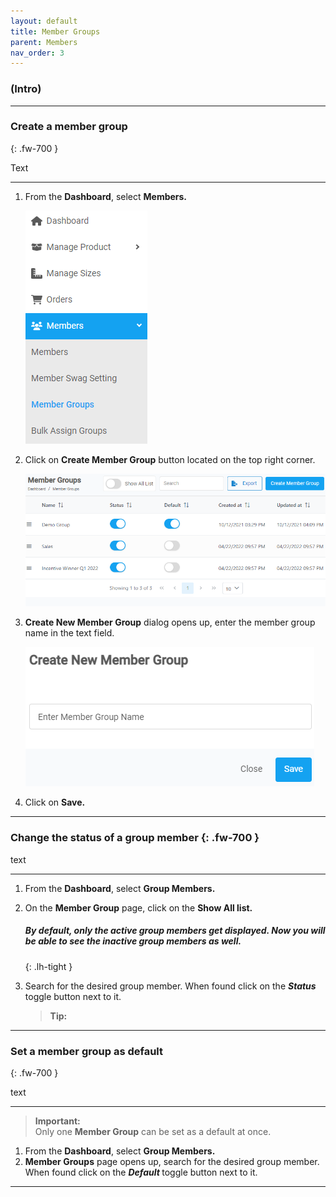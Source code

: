 ```yaml
---
layout: default
title: Member Groups
parent: Members
nav_order: 3
---
```


### (Intro)

---

### Create a member group

{: .fw-700 }

Text

---

1. From the **Dashboard**, select **Members.**

   ![members_dashboard](../../images/members/member_group_dashboard.png)

2. Click on **Create Member Group** button located on the top right corner.

   ![membergroup_page](../../images/members/membergroup_pages.png)

3. **Create New Member Group** dialog opens up, enter the member group name in the text field.

   ![create_groupmember](../../images/members/membergroup_create.png)

4. Click on **Save.**

---

### Change the status of a group member {: .fw-700 }

text

---

1. From the **Dashboard**, select **Group Members.**
2. On the **Member Group** page, click on the **Show All list.** <br>

   ##### By default, only the **active group members** get displayed. Now you will be able to see the **inactive group members** as well.

   {: .lh-tight }

3. Search for the desired group member. When found click on the <b> _Status_ </b> toggle button next to it.

   > **Tip:**

---

### Set a member group as default

{: .fw-700 }

text

---

> **Important:** <br> Only one **Member Group** can be set as a default at once.

1. From the **Dashboard**, select **Group Members.**
2. **Member Groups** page opens up, search for the desired group member. When found click on the <b> _Default_ </b> toggle button next to it.

---
